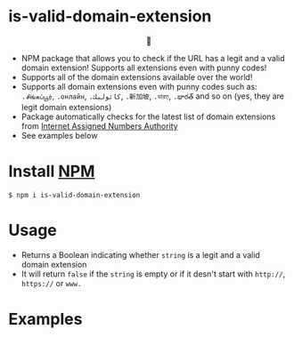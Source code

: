 # is-valid-domain-extension

<p align="center">🍩</p>

 * NPM package that allows you to check if the URL has a legit and a valid domain extension! Supports all extensions even with punny codes!
 * Supports all of the domain extensions available over the world!
 * Supports all domain extensions even with punny codes such as: `.சிங்கப்பூர்`, `.онлайн`, `.كاثوليك`, `.新加坡`, `.ভারত`, `.భారత్` and so on (yes, they are legit domain extensions) 
 * Package automatically checks for the latest list of domain extensions from [Internet Assigned Numbers Authority](https://www.iana.org/)
 * See examples below
 
 # Install [NPM](https://www.npmjs.com/package/is-valid-domain-extension)
 
 `$ npm i is-valid-domain-extension`
 
 # Usage 

- Returns a Boolean indicating whether `string` is a legit and a valid domain extension
- It will return `false` if the `string` is empty or if it desn't start with `http://`, `https://` or `www.`

# Examples

